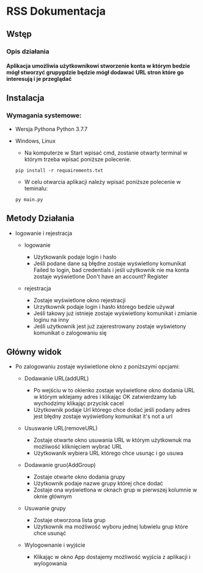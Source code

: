 <!--Headings -->
# RSS Dokumentacja

## Wstęp
### Opis działania
#### Aplikacja umożliwia użytkownikowi stworzenie konta w którym bedzie mógł stworzyć grupygdzie będzie mógł dodawać URL stron które go interesują i je przeglądać
## Instalacja
### Wymagania systemowe:
* Wersja Pythona Python 3.7.7
* Windows, Linux
    * Na komputerze w Start wpisać cmd, zostanie otwarty terminal w którym trzeba wpisać poniższe polecenie.

    ```
    pip install -r requairements.txt
    ```
    * W celu otwarcia aplikacji należy wpisać poniższe polecenie w teminalu:
    ```
    py main.py
    ```

## Metody Działania
* logowanie i rejestracja

    * logowanie
        * Użytkowanik podaje login i hasło 
        * Jeśli podane dane są błędne zostaje wyświetlony komunikat Failed to login, bad credentials i jeśli użytkownik nie ma konta zostaje wyświetlone Don't have an account? Register

    * rejestracja
        * Zostaje wyświetlone okno rejestracji
        * Urzytkownik podaje login i hasło którego bedzie używał 
        * Jeśli takowy już istnieje zostaje wyświetlony komunikat i zmianie loginu na inny
        * Jeśli użytkownik jest już zajerestrowany zostaje wyświetony komunikat o zalogowaniu się
           
  
## Główny widok
* Po zalogowaniu zostaje wyświetlone okno z poniższymi opcjami: 
     
    * Dodawanie URL(addURL)
        * Po wejściu w to okienko zostaje wyświetlone okno dodania URL w którym wklejamy adres i  klikając OK zatwierdzamy lub wychodzimy klikając przycisk cacel 
        * Użytkownik podaje Url którego chce dodać jeśli podany adres jest błędny zostaje wyświetlony komunikat it\'s not a url
      
    * Ususwanie URL(removeURL)
        * Zostaje otwarte okno usuwania URL w którym użytkownuk ma możliwość kliknięciem wybrać URL 
        * Użytkowanik wybiera URL którego chce usunąc i go usuwa
      
    * Dodawanie gruo(AddGroup)          
        * Zostaje otwarte okno dodania grupy
        * Użytkownik podaje nazwe grupy której chce dodać 
        * Zostaje ona wyświetlona w oknach grup w pierwszej kolumnie w oknie głównym
        
    * Usuwanie grupy
        * Zostaje otworzona lista grup
        * Użytkownik ma możliwość wyboru jednej lubwielu grup które chce usunąć
                          
    * Wylogownanie i wyjście
        * Klikając w okno App dostajemy możliwość wyjścia z aplikacji i wylogowania 

